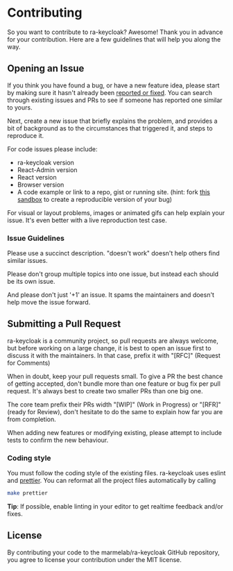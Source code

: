 # Contributing

So you want to contribute to ra-keycloak? Awesome! Thank you in advance for your contribution. Here are a few guidelines that will help you along the way.

## Opening an Issue

If you think you have found a bug, or have a new feature idea, please start by making sure it hasn't already been [reported or fixed](https://github.com/marmelab/ra-keycloak/issues?q=is%3Aissue+is%3Aclosed). You can search through existing issues and PRs to see if someone has reported one similar to yours.

Next, create a new issue that briefly explains the problem, and provides a bit of background as to the circumstances that triggered it, and steps to reproduce it.

For code issues please include:
* ra-keycloak version
* React-Admin version
* React version
* Browser version
* A code example or link to a repo, gist or running site. (hint: fork [this sandbox](https://codesandbox.io/s/github/marmelab/react-admin/tree/master/examples/simple) to create a reproducible version of your bug)

For visual or layout problems, images or animated gifs can help explain your issue.
It's even better with a live reproduction test case.

### Issue Guidelines

Please use a succinct description. "doesn't work" doesn't help others find similar issues.

Please don't group multiple topics into one issue, but instead each should be its own issue.

And please don't just '+1' an issue. It spams the maintainers and doesn't help move the issue forward.

## Submitting a Pull Request

ra-keycloak is a community project, so pull requests are always welcome, but before working on a large change, it is best to open an issue first to discuss it with the maintainers. In that case, prefix it with "[RFC]" (Request for Comments)

When in doubt, keep your pull requests small. To give a PR the best chance of getting accepted, don't bundle more than one feature or bug fix per pull request. It's always best to create two smaller PRs than one big one.

The core team prefix their PRs width "[WIP]" (Work in Progress) or "[RFR]" (ready for Review), don't hesitate to do the same to explain how far you are from completion.

When adding new features or modifying existing, please attempt to include tests to confirm the new behaviour.

### Coding style

You must follow the coding style of the existing files. ra-keycloak uses eslint and [prettier](https://github.com/prettier/prettier). You can reformat all the project files automatically by calling

```sh
make prettier
```

**Tip**: If possible, enable linting in your editor to get realtime feedback and/or fixes.

## License

By contributing your code to the marmelab/ra-keycloak GitHub repository, you agree to license your contribution under the MIT license.
